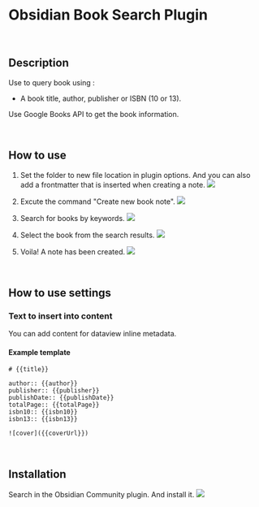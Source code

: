 # Obsidian Book Search Plugin

<br>

## Description

Use to query book using :

- A book title, author, publisher or ISBN (10 or 13).

Use Google Books API to get the book information.

<br>

## How to use

1. Set the folder to new file location in plugin options. And you can also add a frontmatter that is inserted when creating a note.
   ![](https://user-images.githubusercontent.com/3969643/162614248-c60baab1-ef26-4f68-bf78-d0bc462e6c41.png)

2. Excute the command "Create new book note".
   ![](https://user-images.githubusercontent.com/3969643/161973483-ab007598-e0b8-433f-9697-75ee0ef74195.png)

3. Search for books by keywords.
   ![](https://user-images.githubusercontent.com/3969643/161973979-51f642c9-626a-4015-a7e9-dfdbe6ec2cbc.png)

4. Select the book from the search results.
   ![](https://user-images.githubusercontent.com/3969643/161974310-13c3b39b-51dc-472f-b787-db64f74caf74.png)

5. Voila! A note has been created.
   ![](https://user-images.githubusercontent.com/3969643/161974593-1b7bfe69-cb9d-47d7-a43d-1d725295a122.png)

<br>

## How to use settings

### Text to insert into content
You can add content for dataview inline metadata.

#### Example template

```
# {{title}}

author:: {{author}}
publisher:: {{publisher}}
publishDate:: {{publishDate}}
totalPage:: {{totalPage}}
isbn10:: {{isbn10}}
isbn13:: {{isbn13}}

![cover]({{coverUrl}})
```

<br>

## Installation

Search in the Obsidian Community plugin. And install it.
![](https://user-images.githubusercontent.com/3969643/166097211-abb60f55-3d77-4de6-9e0d-b681f903aafc.png)
